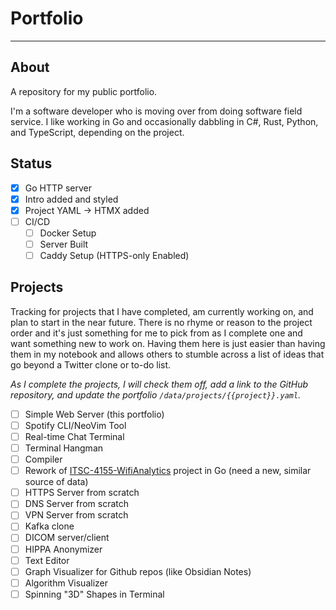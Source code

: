 # Portfolio
---

## About

A repository for my public portfolio.

I'm a software developer who is moving over from doing software field service. I like working in Go and occasionally dabbling in C#, Rust, Python, and TypeScript, depending on the project.

## Status

- [x] Go HTTP server
- [x] Intro added and styled
- [x] Project YAML -> HTMX added
- [ ] CI/CD
  - [ ] Docker Setup
  - [ ] Server Built
  - [ ] Caddy Setup (HTTPS-only Enabled)

## Projects

Tracking for projects that I have completed, am currently working on, and plan to start in the near future. There is no rhyme or reason to the project order and it's just something for me to pick from as I complete one and want something new to work on. Having them here is just easier than having them in my notebook and allows others to stumble across a list of ideas that go beyond a Twitter clone or to-do list. 

_As I complete the projects, I will check them off, add a link to the GitHub repository, and update the portfolio `/data/projects/{{project}}.yaml`._

- [ ] Simple Web Server (this portfolio)
- [ ] Spotify CLI/NeoVim Tool
- [ ] Real-time Chat Terminal
- [ ] Terminal Hangman
- [ ] Compiler
- [ ] Rework of [ITSC-4155-WifiAnalytics](https://github.com/chrisgbradley/ITSC4155-WiFiAnalytics) project in Go (need a new, similar source of data)
- [ ] HTTPS Server from scratch
- [ ] DNS Server from scratch
- [ ] VPN Server from scratch
- [ ] Kafka clone
- [ ] DICOM server/client
- [ ] HIPPA Anonymizer
- [ ] Text Editor
- [ ] Graph Visualizer for Github repos (like Obsidian Notes)
- [ ] Algorithm Visualizer
- [ ] Spinning "3D" Shapes in Terminal
